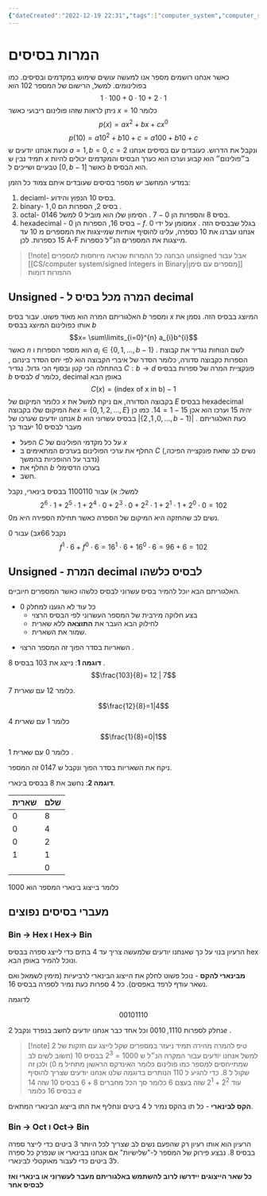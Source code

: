 ```yaml
---
{"dateCreated":"2022-12-19 22:31","tags":["computer_system","computer_science"],"pageDirection":"rtl","dg-publish":true,"permalink":"/cs/computer-system/base-convertors/","dgPassFrontmatter":true}
---
```


#  המרות בסיסים
כאשר אנחנו רושמים מספר אנו למעשה עושים שימוש במקדמים ובסיסים. כמו בפולינומים. למשל, הרישום של המספר $102$ הוא 
$$1\cdot 100 + 0\cdot 10 + 2\cdot 1$$
ניתן לראות שזהו פולינום ריבועי כאשר $x=10$ כלומר
$$p(x)=ax^{2}+bx +cx^{0}$$
$$p(10)= a10^{2}+b10+ c= a100+b10+c$$
וכעת אנחנו יודעים ש $a=1,b=0,c=2$ ונקבל את הדרוש. כעובדים עם בסיסים אנחנו תמיד נבין ש $x$ ב״פולינום״ הוא קבוע וערכו הוא כערך הבסיס והמקדמים יכולים להיות טבעיים ושייכים ל $[0,b-1]$ כאשר $b$ הוא הבסיס.

במדעי המחשב יש מספר בסיסים שעובדים איתם צמוד כל הזמן:
1) deciaml- בסיס 10 הנפוץ והידוע. 
2) binary- בסיס 2, הספרות הם $0,1$ . 
3) octal- בסיס 8 והספרות הן $0-7$ . הסימון שלו הוא מוביל $0$ למשל $0146$. 
4) hexadecimal - בסיס 16, הספרות הן $0-f$. מסומן על ידי $0x$ . בגלל שבבסיס הזה אנחנו עברנו את 10 כספרה, עלינו להוסיף אותיות שמייצגות את המספרים מ 10 עד 15 כספרות. לכן A-F מייצגות את המספרים הנ״ל כספרות. 

>[!note] הבחנה
>כל ההמרות שנראה מיוחסות למספרים unsigned אבל עבור [[CS/computer system/signed Integers in Binary\|מספרים עם סימן]] ההמרות דומות

## Unsigned - המרה מכל בסיס ל decimal 
האלגוריתם המרה הוא מאוד פשוט.
עבור בסיס $b$  ומספר $x$ המיוצג בבסיס הזה. נסמן את אותו כפולינום המיוצג בבסיס $b$ 
$$x= \sum\limits_{i=0}^{n} a_{i}b^{i}$$
כאשר $n$ הוא מספר הספרות ו $a_{i}\in \{0,1,\dots,b-1\}$ .  לשם הנוחות נגדיר את קבוצת הספרות כקבוצה סדורה, כלומר הסדר של איברי הקבוצה הוא לפי יחס הסדר בינהם , בהתחלה הכי קטן ובסוף הכי גדול.
נגדיר $C:b\to d$ פונקציית המרה של ספרות בבסיס $b$ לבסיס $d$ כלומר, decimal  באופן הבא 
$$C(x)= \text{(index of x in b)}-1$$
כלומר המיקום של $x$ בקבוצה הסדורה, אם ניקח למשל את $E$ בבסיס hexadecimal המיקום שלו בקבוצה $hex=\{0,1,2,\dots,E\}$ יהיה $15$ וערכו הוא אכן $15-1=14$.
כמו כן אנחנו יודעים שערכו של $b$ בבסיס עשרוני הוא $|\{0,1,2,\dots,b-1\}|$ . כעת האלגוריתם מעבר לבסיס 10 יעבוד כך

* הפעל $C$ על כל מקדמי הפולינום של $x$ 
* החלף את ערכי הפולינום בערכים המתאימים ב $C$ (נשים לב שזאת פונקצייה הפיכה, נדבר על ההופכיות בהמשך)
* החלף את $b$ בערכו הדסימלי
* חשב.

למשל:
א) עבור $1100110$ בבסיס בינארי, נקבל
$$2^{6}\cdot 1 + 2^{5}\cdot 1+2^{4}\cdot 0 + 2^{3}\cdot 0+ 2^{2}\cdot 1 +2^{1}\cdot 1 + 2^{0}\cdot 0 = 102 $$
נשים לב שהחזקה היא המיקום של הספרה כאשר תחילת הספירה היא מ$0$.

ב) עבור $0x66$ נקבל 
$$f^{1}\cdot 6+ f^{0}\cdot 6 = 16^{1}\cdot 6+ 16^{0}\cdot 6 = 96+6 = 102 $$


## Unsigned - המרת decimal לבסיס כלשהו
האלגוריתם הבא יוכל להמיר בסיס עשרוני לבסיס כלשהו כאשר המספרים חיוביים. 

- כל עוד לא הגענו למחלק $0$
	- בצע חלוקה מירבית של המספר העשרוני לפי הבסיס הרצוי
	- לחילוק הבא העבר את __התוצאה__ ללא שארית
	- שמור את השארית.
* השאריות בסדר הפוך זה המספר הרצוי .

__דוגמה 1__:
נייצג את $103$ בבסיס $8$ .
$$\frac{103}{8}= 12 | 7$$

כלומר 12 עם שארית 7.

$$\frac{12}{8}=1|4$$

כלומר $1$ עם שארית $4$

$$\frac{1}{8}=0|1$$

כלומר $0$ עם שארית $1$ .

ניקח את השאריות בסדר הפוך ונקבל ש $0147$ זה המספר.

__דוגמה 2__:
נחשב את $8$ בבסיס בינארי.

| שארית | שלם |
| --- | ----- |
| 0   | 8     |
| 0   | 4     |
| 0   | 2     |
| 1   | 1     |
|     |  0     |

כלומר בייצוג בינארי המספר הוא $1000$

## מעברי בסיסים נפוצים

### Bin -> Hex ו Hex-> Bin
הרעיון בנוי על כך שאנחנו יודעים שלמעשה צריך עד 4 בתים כדי לייצג ספרה בבסיס hex ונוכל להמיר באופן הבא.

__מבינארי להקס__ - נוכל פשוט לחלק את הייצוג הבינארי לרביעיות (מימין לשמאל ואם נשאר עודף לרפד באפסים). כל 4 ספרות כעת נמיר לספרה בבסיס 16. 

לדוגמה 

$$00101110$$

נחלק לספרות $1110,0010$  וכל אחד כבר אנחנו יודעים לחשב בנפרד ונקבל $2e$ .

>[!note] טיפ להמרה מהירה 
>תמיד ניעזר במספרים שקל לייצג עם חזקות של $2$ למשל אנחנו יודעים עבור המקרה הנ״ל ש $1000=2^{3}$  בבסיס $10$ (חשוב לשים לב שמתייחסים למספר כמו פולינום כלומר האינדקס הראשון מתחיל מ $0$) ולכן זה שקול ל $8$. כדי להגיע ל $110$ הנותרים בדוגמה שלנו אנחנו יודעים שצריך להוסיף עוד $2^{2}+2^{1}$ שזה בעצם $6$ כלומר סך הכל מחברים $8+6$ בבסיס $10$ שזה $14$ בבסיס $16$ כלומר $e$ 

__הקס לבינארי__ - כל תו בהקס נמיר ל $4$ ביטים ונחליף את התו בייצוג הבינארי המתאים.

### Bin -> Oct ו Oct-> Bin
הרעיון הוא אותו רעיון רק שהפעם נשים לב שצריך לכל היותר $3$ ביטים כדי לייצר ספרה בבסיס $8$. 
נבצע פירוק של המספר ל-"שלישיות" אם אנחנו בבינארי או שנפרק כל ספרה ל3 ביטים כדי לעבור מאוקטלי לבינארי.

__כל שאר הייצוגים יידרשו לרוב להשתמש באלגוריתם מעבר לעשרוני או בינארי ואז לבסיס אחר__ 